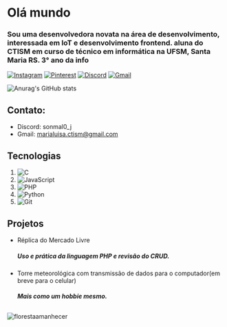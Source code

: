 # Olá mundo
### Sou uma desenvolvedora novata na área de desenvolvimento, interessada em IoT e desenvolvimento frontend. aluna do CTISM em curso de técnico em informática na UFSM, Santa Maria RS. 3° ano da info
[![Instagram](https://img.shields.io/badge/Instagram-%23E4405F.svg?style=for-the-badge&logo=Instagram&logoColor=white)](https://www.instagram.com/mlkmal0_j/)
[![Pinterest](https://img.shields.io/badge/Pinterest-%23E60023.svg?style=for-the-badge&logo=Pinterest&logoColor=white)](https://br.pinterest.com/mlkmal0/)
[![Discord](https://img.shields.io/badge/Discord-%235865F2.svg?style=for-the-badge&logo=discord&logoColor=white)](https://discord.com/)
[![Gmail](https://img.shields.io/badge/Gmail-D14836?style=for-the-badge&logo=gmail&logoColor=white)](https://mail.google.com/)

![Anurag's GitHub stats](https://github-readme-stats.vercel.app/api?username=MLKmalu&show_icons=true&theme=tokyonight&locale=pt-br)

## Contato:

- Discord: sonmal0_j
- Gmail: marialuisa.ctism@gmail.com
  
## Tecnologias

1. ![C](https://img.shields.io/badge/c-%2300599C.svg?style=for-the-badge&logo=c&logoColor=white)
2. ![JavaScript](https://img.shields.io/badge/javascript-%23323330.svg?style=for-the-badge&logo=javascript&logoColor=%23F7DF1E)
3. ![PHP](https://img.shields.io/badge/php-%23777BB4.svg?style=for-the-badge&logo=php&logoColor=white)
4. ![Python](https://img.shields.io/badge/python-3670A0?style=for-the-badge&logo=python&logoColor=ffdd54)
5. ![Git](https://img.shields.io/badge/git-%23F05033.svg?style=for-the-badge&logo=git&logoColor=white)

## Projetos

- Réplica do Mercado Livre
  ##### Uso e prática da linguagem PHP e revisão do CRUD.
- Torre meteorológica com transmissão de dados para o computador(em breve para o celular)
  ##### Mais como um hobbie mesmo.
  
##

![florestaamanhecer](https://i.pinimg.com/originals/bf/78/35/bf78358ddb423e409345ef9006c3415f.gif)
